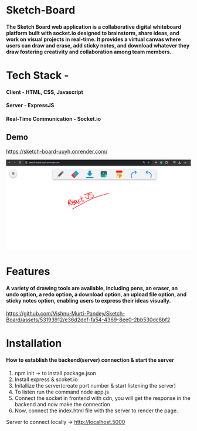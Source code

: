 # Sketch-Board

#### The Sketch Board web application is a collaborative digital whiteboard platform built with socket.io designed to brainstorm, share ideas, and work on visual projects in real-time. It provides a virtual canvas where users can draw and erase, add sticky notes, and download whatever they draw fostering creativity and collaboration among team members.

# Tech Stack -

#### Client - HTML, CSS, Javascript

#### Server - ExpressJS

#### Real-Time Communication - Socket.io

## Demo

https://sketch-board-uuyh.onrender.com/

<img src="screenshots/board.png" title="board">

# Features

#### A variety of drawing tools are available, including pens, an eraser, an undo option, a redo option, a download option, an upload file option, and sticky notes option, enabling users to express their ideas visually.

https://github.com/Vishnu-Murti-Pandey/Sketch-Board/assets/53193912/e36d2def-fa54-4369-8ee0-2bb530dc8bf2

# Installation


#### How to establish the backend(server) connection & start the server

1. npm init -> to install package.json
2. Install express & scoket.io
3. Initallize the server(create port number & start listening the server)
4. To listen run the command node app.js
5. Connect the socket in frontend with cdn, you will get the response in the backend and now make the connection
6. Now, connect the index.html file with the server to render the page.

Server to connect locally -> <a href="http://localhost.5000">http://localhost.5000</a>
